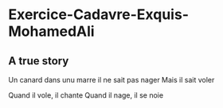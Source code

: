 # Exercice-Cadavre-Exquis-MohamedAli

## A true story

Un canard dans unu marre 
il ne sait pas nager 
Mais il sait voler 

Quand il vole, il chante 
Quand il nage, il se noie
